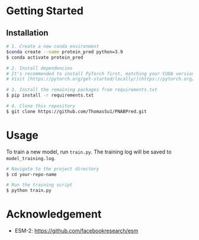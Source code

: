 # Getting Started
## Installation
```sh
# 1. Create a new conda environment
$conda create --name protein_pred python=3.9
$ conda activate protein_pred

# 2. Install dependencies
# It's recommended to install PyTorch first, matching your CUDA version.
# Visit [https://pytorch.org/get-started/locally/](https://pytorch.org/get-started/locally/) for specific instructions.

# 3. Install the remaining packages from requirements.txt
$ pip install -r requirements.txt

# 4. Clone this repository
$ git clone https://github.com/ThomasSu1/PNABPred.git
```
# Usage
To train a new model, run `train.py`. The training log will be saved to `model_training.log`.
```sh
# Navigate to the project directory
$ cd your-repo-name

# Run the training script
$ python train.py
```
# Acknowledgement
- ESM-2: https://github.com/facebookresearch/esm
